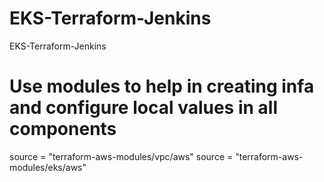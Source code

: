 # EKS-Terraform-Jenkins
EKS-Terraform-Jenkins
# Use modules to help in creating infa and configure local values in all components
source  = "terraform-aws-modules/vpc/aws"
source  = "terraform-aws-modules/eks/aws"
